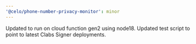 ```yaml
---
'@celo/phone-number-privacy-monitor': minor
---
```


Updated to run on cloud function gen2 using node18. Updated test script to point to latest Clabs Signer deployments.
